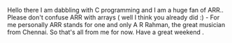 Hello there
I am dabbling with C programming and I am a huge fan of ARR..
Please don't confuse ARR with arrays ( well I think you already did :) - For me personally ARR stands for one and only A R Rahman, the great musician from Chennai.
So that's all from me for now. Have a great weekend .
